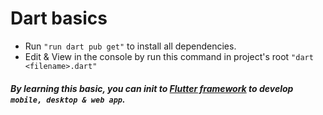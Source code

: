 # Dart basics

- Run `"run dart pub get"` to install all dependencies.
- Edit & View in the console by run this command in project's root `"dart <filename>.dart"`

##### By learning this basic, you can init to [Flutter framework](https://flutter.dev/) to develop `mobile, desktop & web app`.
